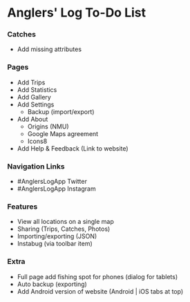 Anglers' Log To-Do List
=======================

### Catches
* Add missing attributes

### Pages
* Add Trips
* Add Statistics
* Add Gallery
* Add Settings
  * Backup (import/export)
* Add About
  * Origins (NMU)
  * Google Maps agreement
  * Icons8
* Add Help & Feedback (Link to website)

### Navigation Links
* #AnglersLogApp Twitter
* #AnglersLogApp Instagram

### Features
* View all locations on a single map
* Sharing (Trips, Catches, Photos)
* Importing/exporting (JSON)
* Instabug (via toolbar item)

### Extra
* Full page add fishing spot for phones (dialog for tablets)
* Auto backup (exporting)
* Add Android version of website (Android | iOS tabs at top)
	
